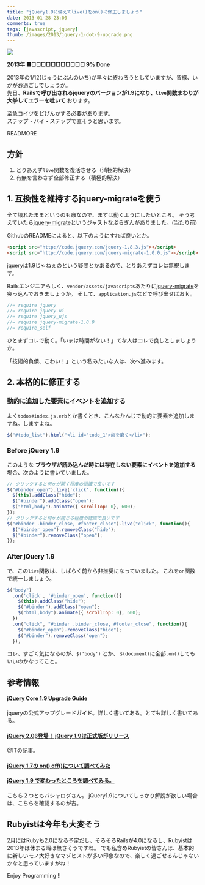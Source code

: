 ```yaml
---
title: "jQuery1.9に備えてlive()をon()に修正しましょう"
date: 2013-01-28 23:00
comments: true
tags: [javascript, jquery]
thumb: /images/2013/jquery-1-dot-9-upgrade.png
---
```


<img src='/images/2013/jquery-1-dot-9-upgrade.png' class='img-thumbnail img-responsive' />

**2013年 ■□□□□□□□□□□□ 9% Done**

2013年の1/12(じゅうにぶんのいち)が早々に終わろうとしていますが、皆様、いかがお過ごしでしょうか。  
先日、**Railsで呼び出されるjqueryのバージョンが1.9になり、`live`関数まわりが大挙してエラーを吐いて** おります。

至急コイツをどげんかする必要があります。  
ステップ・バイ・ステップで直そうと思います。

READMORE

## 方針

1. とりあえず`live`関数を復活させる（消極的解決）
2. 有無を言わさず全部修正する（積極的解決）

## 1. 互換性を維持するjquery-migrateを使う

全て壊れたままというのも癪なので、まずは動くようにしたいところ。
そう考えていたら[jquery-migrate](https://github.com/jquery/jquery-migrate/)というジャストなぷらぎんがありました。(当たり前)

GithubのREADMEによると、以下のようにすれば良いとか。

``` html
<script src="http://code.jquery.com/jquery-1.8.3.js"></script>
<script src="http://code.jquery.com/jquery-migrate-1.0.0.js"></script>
```

jqueryは1.9じゃねぇのという疑問とかあるので、とりあえずコレは無視します。

Railsエンジニアらしく、`vendor/assets/javascripts`あたりに[jquery-migrate](http://code.jquery.com/jquery-migrate-1.0.0.min.js)を突っ込んでおきましょうか。
そして、`application.js`などで呼び出せばおｋ。

``` javascript
//= require jquery
//= require jquery-ui
//= require jquery_ujs
//= require jquery-migrate-1.0.0
//= require_self
```

ひとまずコレで動く。「いまは時間がない！」てな人はコレで良しとしましょうか。

「技術的負債、こわい！」という私みたいな人は、次へ進みます。

## 2. 本格的に修正する

### 動的に追加した要素にイベントを追加する

よく`todos#index.js.erb`とか書くとき、こんなかんじで動的に要素を追加しますね。しますよね。

``` javascript
$("#todo_list").html("<li id='todo_1'>歯を磨く</li>");
```

### Before jQuery 1.9

このような **ブラウザが読み込んだ時には存在しない要素にイベントを追加する** 場合、次のように書いていました。

``` javascript
// クリックすると何かが開く程度の認識で良いです
$("#binder_open").live('click', function(){
  $(this).addClass("hide");
  $("#binder").addClass("open");
  $("html,body").animate({ scrollTop: 0}, 600);
});
// クリックすると何かが閉じる程度の認識で良いです
$("#binder .binder_close, #footer_close").live("click", function(){
  $("#binder_open").removeClass("hide");
  $("#binder").removeClass("open");
});
```

### After jQuery 1.9

で、この`live`関数は、しばらく前から非推奨になっていました。
これを`on`関数で統一しましょう。

``` javascript
$("body")
  .on('click', '#binder_open', function(){
    $(this).addClass("hide");
    $("#binder").addClass("open");
    $("html,body").animate({ scrollTop: 0}, 600);
  })
  .on("click", "#binder .binder_close, #footer_close", function(){
    $("#binder_open").removeClass("hide");
    $("#binder").removeClass("open");
  });
```

コレ、すごく気になるのが、`$('body')` とか、 `$(document)`に全部`.on()`してもいいのかなってこと。

## 参考情報

#### [jQuery Core 1.9 Upgrade Guide](http://jquery.com/upgrade-guide/1.9/)

jqueryの公式アップグレードガイド。詳しく書いてある。とても詳しく書いてある。

#### [jQuery 2.0β登場！ jQuery 1.9は正式版がリリース](http://www.atmarkit.co.jp/ait/articles/1301/17/news092.html)

@ITの記事。

#### [jQuery 1.7の on() off()について調べてみた](http://c-brains.jp/blog/wsg/11/11/08-161217.php)
#### [jQuery 1.9 で変わったところを調べてみる。](http://c-brains.jp/blog/wsg/13/01/21-202603.php)

こちら２つともバシャログさん。
jQuery1.9についてしっかり解説が欲しい場合は、こちらを確認するのが吉。

## Rubyistは今年も大変そう

2月にはRubyも2.0になる予定だし、そろそろRailsが4.0になるし、Rubyistは2013年は休まる暇は無さそうですね。
でも私含めRubyistの皆さんは、基本的に新しいモノ大好きなマゾヒストが多い印象なので、楽しく過ごせるんじゃないかなと思っていますがね！

Enjoy Programming !!

